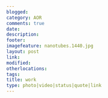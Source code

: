 ```yaml
---
blogged: 
category: AOR
comments: true
date: 
description: 
footer: 
imagefeature: nanotubes.1440.jpg
layout: post
link: 
modified: 
otherlocations: 
tags: 
title: work
type: photo|video|status|quote|link
---
```

<!--summary-->